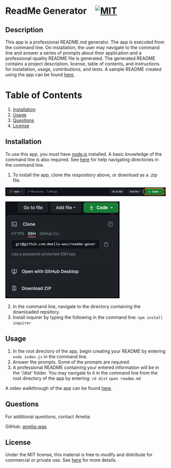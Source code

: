 # ReadMe Generator &nbsp;&nbsp;&nbsp;[![MIT](https://img.shields.io/badge/license-MIT-yellow?style=for-the-badge)](https://shields.io/)

## Description
This app is a professional README.md generator. The app is executed from the command line. On installation, the user may navigate to the command line and answer a series of prompts about their application and a professional-quality README file is generated. The generated README contains a project description, license, table of contents, and instructions for installation, usage, contributions, and tests. A sample README created using the app can be found [here](https://github.com/Amelia-was/readme-generator/blob/main/Sample/README-SAMPLE.md).

# Table of Contents
1. [Installation](#installation)
2. [Usage](#usage)
3. [Questions](#questions)
4. [License](#license)

## Installation
To use this app, you must have [node.js](https://nodejs.org/en/) installed. A basic knowledge of the command line is also required. See [here](https://datacarpentry.org/shell-genomics/02-the-filesystem/index.html) for help navigating directories in the command line.

1. To install the app, clone the respository above, or download as a .zip file.

![Image of download button](./assets/images/installation-1.png)

![Download options](./assets/images/installation-2.png)

2. In the command line, navigate to the directory containing the downloaded repsitory.
3. Install inquirer by typing the following in the command line:
`npm install inquirer`

## Usage
1. In the root directory of the app, begin creating your README by entering `node index.js` in the command line.
2. Answer the prompts. Some of the prompts are required.
3. A professional README containing your entered information will be in the '/dist' folder. You may navigate to it in the command line from the root directory of the app by entering:
`cd dist` 
`open readme.md`

A video walkthrough of the app can be found [here](https://drive.google.com/file/d/1e_USq2vzN_3kWrAblJcVjEfVAUJM7-LL/view?usp=sharing).

## Questions
For additional questions, contact Amelia:

GitHub: [amelia-was](https://github.com/amelia-was)

## License
Under the MIT license, this material is free to modify and distribute for commercial or private use. See [here](https://opensource.org/licenses/MIT) for more details.
